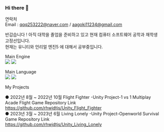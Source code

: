### Hi there 👋  
  
연락처                         
Email : qqq253222@naver.com  / aagoki11234@gmail.com  
  
  
반갑습니다  !
아직 대학을 졸업을 준비하고 있고 현재 컴퓨터 소프트웨어 공학과 재학생 고정선입니다.  
현재는 유니티와 언리얼 엔진5 에 대해서 공부중입니다.  
  
  
Main Engine    
<img src="https://img.shields.io/badge/unity-FFFFFF?style=for-the-badge&logo=unity&logoColor=black">  <img src="https://img.shields.io/badge/Unreal Engine-0E1128?style=for-the-badge&logo=Unreal Engine&logoColor=black">   

Main Language  
<img src="https://img.shields.io/badge/C Sharp-239120?style=for-the-badge&logo=C Sharp&logoColor=black">   <img src="https://img.shields.io/badge/c++-00599C?style=for-the-badge&logo=C++&logoColor=black">
                           
My Projects  

● 2022년 8월 ~ 2022년 10월 Flight Fighter -Unity Project-1 vs 1 Multiplay Acade Flight 
Game Repository Link  
https://github.com/rhwjdtjs/Unity_Flight_Fighter     
● 2023년 3월 ~ 2023년 6월  Living Lonely  -Unity Project-Openworld Survival 
Game Repository Link  
https://github.com/rhwjdtjs/Unity_Living_Lonely  



<!--
**rhwjdtjs/rhwjdtjs** is a ✨ _special_ ✨ repository because its `README.md` (this file) appears on your GitHub profile.

Here are some ideas to get you started:

- 🔭 I’m currently working on ...
- 🌱 I’m currently learning ...
- 👯 I’m looking to collaborate on ...
- 🤔 I’m looking for help with ...
- 💬 Ask me about ...
- 📫 How to reach me: ...
- 😄 Pronouns: ...
- ⚡ Fun fact: ...
-->
